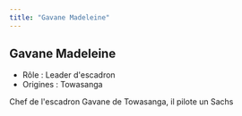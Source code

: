 ```yaml
---
title: "Gavane Madeleine"
---
```


Gavane Madeleine
----------------



* Rôle : Leader d'escadron
* Origines : Towasanga

Chef de l'escadron Gavane de Towasanga, il pilote un Sachs 


